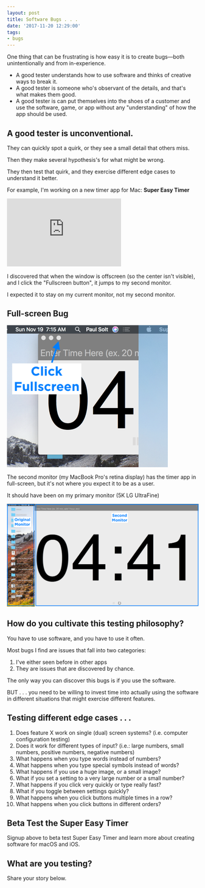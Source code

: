 ```yaml
---
layout: post
title: Software Bugs . . .
date: '2017-11-20 12:29:00'
tags:
- bugs
---
```


One thing that can be frustrating is how easy it is to create bugs—both unintentionally and from in-experience.

* A good tester understands how to use software and thinks of creative ways to break it.
* A good tester is someone who's observant of the details, and that's what makes them good.
* A good tester is can put themselves into the shoes of a customer and use the software, game, or app without any "understanding" of how the app should be used.

## A good tester is unconventional. ##

They can quickly spot a quirk, or they see a small detail that others miss.

Then they make several hypothesis's for what might be wrong.

They then test that quirk, and they exercise different edge cases to understand it better.

For example, I'm working on a new timer app for Mac: **Super Easy Timer**

<iframe src='https://gfycat.com/ifr/DisfiguredDependableDegus' frameborder='0' scrolling='no' width='300' height='178' allowfullscreen></iframe>

I discovered that when the window is offscreen (so the center isn't visible), and I click the "Fullscreen button", it jumps to my second monitor.

I expected it to stay on my current monitor, not my second monitor.

## Full-screen Bug ##


![Half-Offscreen-Timer-App](/assets/images/2017/11/Half-Offscreen-Timer-App.png)

The second monitor (my MacBook Pro's retina display) has the timer app in full-screen, but it's not where you expect it to be as a user.

It should have been on my primary monitor (5K LG UltraFine)

![Wrong-Monitor-Fullscreen](/assets/images/2017/11/Wrong-Monitor-Fullscreen.png)


## How do you cultivate this testing philosophy? ## 

You have to use software, and you have to use it often.

Most bugs I find are issues that fall into two categories: 

1. I've either seen before in other apps
2. They are issues that are discovered by chance.

The only way you can discover this bugs is if you use the software.

BUT . . . you need to be willing to invest time into actually using the software in different situations that might exercise different features.

## Testing different edge cases . . . ##

1. Does feature X work on single (dual) screen systems? (i.e. computer configuration testing)
2. Does it work for different types of input? (i.e.: large numbers, small numbers, positive numbers, negative numbers)
3. What happens when you type words instead of numbers?
4. What happens when you type special symbols instead of words?
5. What happens if you use a huge image, or a small image?
6. What if you set a setting to a very large number or a small number?
7. What happens if you click very quickly or type really fast?
8. What if you toggle between settings quickly?
9. What happens when you click buttons multiple times in a row?
10. What happens when you click buttons in different orders?

## Beta Test the Super Easy Timer ##

<script async id="_ck_298469" src="https://forms.convertkit.com/298469?v=6"></script>


Signup above to beta test Super Easy Timer and learn more about creating software for macOS and iOS.

## What are you testing? ##

Share your story below.